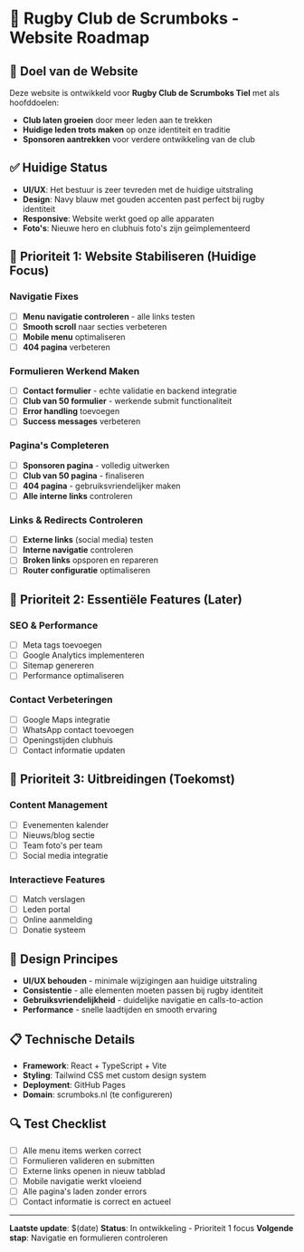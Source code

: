 # 🏉 Rugby Club de Scrumboks - Website Roadmap

## 🎯 **Doel van de Website**

Deze website is ontwikkeld voor **Rugby Club de Scrumboks Tiel** met als hoofddoelen:

- **Club laten groeien** door meer leden aan te trekken
- **Huidige leden trots maken** op onze identiteit en traditie
- **Sponsoren aantrekken** voor verdere ontwikkeling van de club

## ✅ **Huidige Status**

- **UI/UX**: Het bestuur is zeer tevreden met de huidige uitstraling
- **Design**: Navy blauw met gouden accenten past perfect bij rugby identiteit
- **Responsive**: Website werkt goed op alle apparaten
- **Foto's**: Nieuwe hero en clubhuis foto's zijn geïmplementeerd

## 🔧 **Prioriteit 1: Website Stabiliseren (Huidige Focus)**

### **Navigatie Fixes**

- [ ] **Menu navigatie controleren** - alle links testen
- [ ] **Smooth scroll** naar secties verbeteren
- [ ] **Mobile menu** optimaliseren
- [ ] **404 pagina** verbeteren

### **Formulieren Werkend Maken**

- [ ] **Contact formulier** - echte validatie en backend integratie
- [ ] **Club van 50 formulier** - werkende submit functionaliteit
- [ ] **Error handling** toevoegen
- [ ] **Success messages** verbeteren

### **Pagina's Completeren**

- [ ] **Sponsoren pagina** - volledig uitwerken
- [ ] **Club van 50 pagina** - finaliseren
- [ ] **404 pagina** - gebruiksvriendelijker maken
- [ ] **Alle interne links** controleren

### **Links & Redirects Controleren**

- [ ] **Externe links** (social media) testen
- [ ] **Interne navigatie** controleren
- [ ] **Broken links** opsporen en repareren
- [ ] **Router configuratie** optimaliseren

## 🚀 **Prioriteit 2: Essentiële Features (Later)**

### **SEO & Performance**

- [ ] Meta tags toevoegen
- [ ] Google Analytics implementeren
- [ ] Sitemap genereren
- [ ] Performance optimaliseren

### **Contact Verbeteringen**

- [ ] Google Maps integratie
- [ ] WhatsApp contact toevoegen
- [ ] Openingstijden clubhuis
- [ ] Contact informatie updaten

## 📅 **Prioriteit 3: Uitbreidingen (Toekomst)**

### **Content Management**

- [ ] Evenementen kalender
- [ ] Nieuws/blog sectie
- [ ] Team foto's per team
- [ ] Social media integratie

### **Interactieve Features**

- [ ] Match verslagen
- [ ] Leden portal
- [ ] Online aanmelding
- [ ] Donatie systeem

## 🎨 **Design Principes**

- **UI/UX behouden** - minimale wijzigingen aan huidige uitstraling
- **Consistentie** - alle elementen moeten passen bij rugby identiteit
- **Gebruiksvriendelijkheid** - duidelijke navigatie en calls-to-action
- **Performance** - snelle laadtijden en smooth ervaring

## 📋 **Technische Details**

- **Framework**: React + TypeScript + Vite
- **Styling**: Tailwind CSS met custom design system
- **Deployment**: GitHub Pages
- **Domain**: scrumboks.nl (te configureren)

## 🔍 **Test Checklist**

- [ ] Alle menu items werken correct
- [ ] Formulieren valideren en submitten
- [ ] Externe links openen in nieuw tabblad
- [ ] Mobile navigatie werkt vloeiend
- [ ] Alle pagina's laden zonder errors
- [ ] Contact informatie is correct en actueel

---

**Laatste update**: $(date)
**Status**: In ontwikkeling - Prioriteit 1 focus
**Volgende stap**: Navigatie en formulieren controleren
